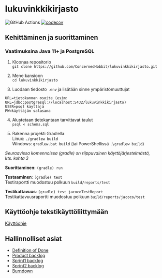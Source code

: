 # lukuvinkkikirjasto

![GitHub Actions](https://github.com/ConcernedHobbit/lukuvinkkikirjasto/actions/workflows/gradle.yml/badge.svg)
[![codecov](https://codecov.io/gh/ConcernedHobbit/lukuvinkkikirjasto/branch/main/graph/badge.svg?token=9SrEY3LhzC)](https://codecov.io/gh/ConcernedHobbit/lukuvinkkikirjasto)

## Kehittäminen ja suorittaminen

### Vaatimuksina Java 11+ ja PostgreSQL

1. Kloonaa repositorio  
   `git clone https://github.com/ConcernedHobbit/lukuvinkkikirjasto.git`

2. Mene kansioon  
   `cd lukuvinkkikirjasto`

3. Luodaan tiedosto `.env` ja lisätään sinne ympäristömuuttujat  

```
URL=tietokannan osoite (esim: URL=jdbc:postgresql://localhost:5432/lukuvinkkikirjasto)
USER=psql käyttäjä
PW=käyttäjän salasana
```

4. Alustetaan tietokantaan tarvittavat taulut  
   `psql < schema.sql`

5. Rakenna projekti Gradlella  
   Linux: `./gradlew build`   
   Windows: `gradlew.bat build` (tai PowerShellissä `.\gradlew build`)

*Seuraavissa komennoissa (gradle) on riippuvainen käyttöjärjestelmästä, kts. kohta 3*

**Suorittaminen**: `(gradle) run`

**Testaaminen**: `(gradle) test`  
Testiraportti muodostuu polkuun `build/reports/test`

**Testikattavuus**: `(gradle) test jacocoTestReport`  
Testikattavuusraportti muodostuu polkuun `build/reports/jacoco/test`

## Käyttöohje tekstikäyttöliittymään

[Käyttöohje](https://github.com/ConcernedHobbit/lukuvinkkikirjasto/blob/main/doc/Usermanual.md)

## Hallinnolliset asiat

- [Definition of Done](/doc/DefOfDone.md)
- [Product backlog](https://github.com/ConcernedHobbit/lukuvinkkikirjasto/projects/1)
- [Sprint1 backlog](https://github.com/ConcernedHobbit/lukuvinkkikirjasto/projects/2)
- [Sprint2 backlog](https://github.com/ConcernedHobbit/lukuvinkkikirjasto/projects/3)
- [Burndown](https://github.com/ConcernedHobbit/github-projects-burndown-chart/blob/main/src/github_projects_burndown_chart/charts/lukuvinkkikirjasto-latest.png)
